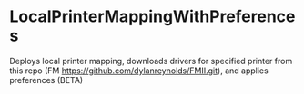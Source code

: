 # LocalPrinterMappingWithPreferences
Deploys local printer mapping, downloads drivers for specified printer from this repo (FM https://github.com/dylanreynolds/FMII.git), and applies preferences (BETA)
